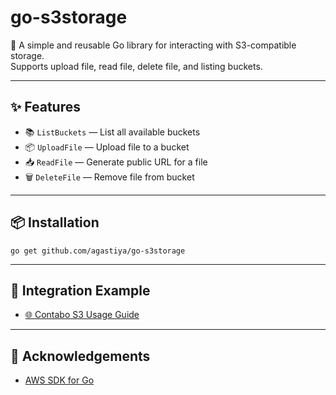 # go-s3storage

🚀 A simple and reusable Go library for interacting with S3-compatible storage.  
Supports upload file, read file, delete file, and listing buckets.

---

## ✨ Features

- 📚 `ListBuckets` — List all available buckets
- 📦 `UploadFile` — Upload file to a bucket
- 📥 `ReadFile` — Generate public URL for a file
- 🗑️ `DeleteFile` — Remove file from bucket

---

## 📦 Installation

```
go get github.com/agastiya/go-s3storage
```
---

## 🔌 Integration Example

- [🌐 Contabo S3 Usage Guide](https://github.com/agastiya/go-s3-contabo)

---

## 🙏 Acknowledgements

 - [AWS SDK for Go](https://github.com/aws/aws-sdk-go-v2)

